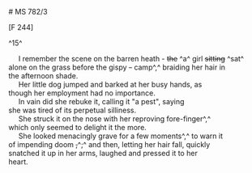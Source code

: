 # MS 782/3

[F 244]

^15^

&nbsp;&nbsp;&nbsp;&nbsp;&nbsp;I remember the scene on the barren heath - ~~the~~ ^a^ girl ~~sitting~~ ^sat^ \
alone on the grass before the gispy ~~-~~ camp^,^ braiding her hair in \
the afternoon shade. \
&nbsp;&nbsp;&nbsp;&nbsp;&nbsp;Her little dog jumped and barked at her busy hands, as \
though her employment had no importance. \
&nbsp;&nbsp;&nbsp;&nbsp;&nbsp;In vain did she rebuke it, calling it "a pest", saying \
she was tired of its perpetual silliness. \
&nbsp;&nbsp;&nbsp;&nbsp;&nbsp;She struck it on the nose with her reproving fore-finger^,^ \
which only seemed to delight it the more. \
&nbsp;&nbsp;&nbsp;&nbsp;&nbsp;She looked menacingly grave for a few moments^,^ to warn it \
of impending doom ~~,~~^;^ and then, letting her hair fall, quickly \
snatched it up in her arms, laughed and pressed it to her \
heart.
